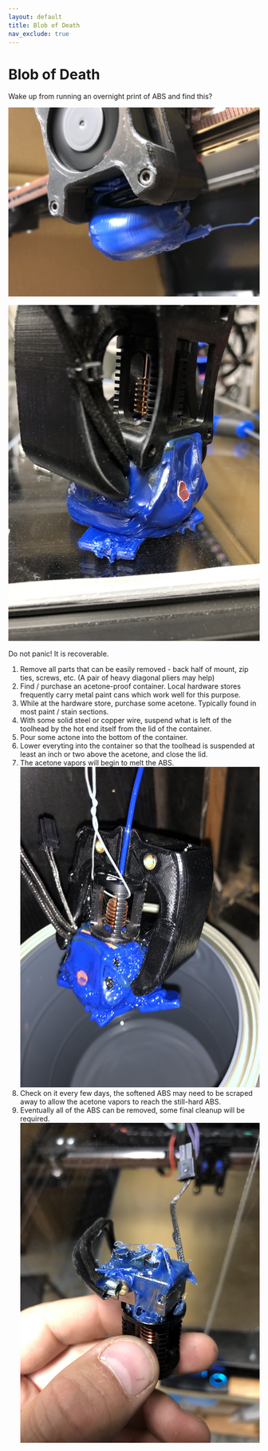 ```yaml
---
layout: default
title: Blob of Death
nav_exclude: true
---
```


# Blob of Death

Wake up from running an overnight print of ABS and find this?

![](./images/blob_1.jpg)

![](./images/blob_2.jpg)

Do not panic!  It is recoverable.

1. Remove all parts that can be easily removed - back half of mount, zip ties, screws, etc.  (A pair of heavy diagonal pliers may help)
2. Find / purchase an acetone-proof container.  Local hardware stores frequently carry metal paint cans which work well for this purpose.
3. While at the hardware store, purchase some acetone.  Typically found in most paint / stain sections.
4.  With some solid steel or copper wire, suspend what is left of the toolhead by the hot end itself from the lid of the container.
5. Pour some actone into the bottom of the container.
6. Lower everyting into the container so that the toolhead is suspended at least an inch or two above the acetone, and close the lid.
7. The acetone vapors will begin to melt the ABS.  ![](./images/blob_suspended.jpg)
8. Check on it every few days, the softened ABS may need to be scraped away to allow the acetone vapors to reach the still-hard ABS.
9. Eventually all of the ABS can be removed, some final cleanup will be required. ![](./images/blob_removed_hotend.jpg)

